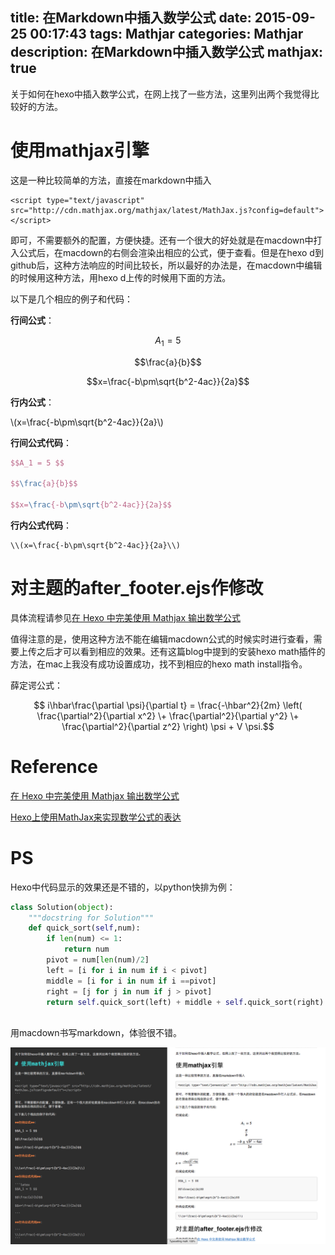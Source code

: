 title: 在Markdown中插入数学公式 
date: 2015-09-25 00:17:43
tags: Mathjar
categories: Mathjar
description: 在Markdown中插入数学公式
mathjax: true
---

关于如何在hexo中插入数学公式，在网上找了一些方法，这里列出两个我觉得比较好的方法。

# 使用mathjax引擎

这是一种比较简单的方法，直接在markdown中插入


```
<script type="text/javascript" src="http://cdn.mathjax.org/mathjax/latest/MathJax.js?config=default"></script> 
```


即可，不需要额外的配置，方便快捷。还有一个很大的好处就是在macdown中打入公式后，在macdown的右侧会渲染出相应的公式，便于查看。但是在hexo d到github后，这种方法响应的时间比较长，所以最好的办法是，在macdown中编辑的时候用这种方法，用hexo d上传的时候用下面的方法。

以下是几个相应的例子和代码：

**行间公式**：

$$A_1 = 5 $$

$$\frac{a}{b}$$

$$x=\frac{-b\pm\sqrt{b^2-4ac}}{2a}$$

**行内公式**：


\\(x=\frac{-b\pm\sqrt{b^2-4ac}}{2a}\\)

**行间公式代码**：

```latex
$$A_1 = 5 $$

$$\frac{a}{b}$$

$$x=\frac{-b\pm\sqrt{b^2-4ac}}{2a}$$

```
**行内公式代码**：

```
\\(x=\frac{-b\pm\sqrt{b^2-4ac}}{2a}\\)
```

# 对主题的after_footer.ejs作修改

具体流程请参见[在 Hexo 中完美使用 Mathjax 输出数学公式][url]

值得注意的是，使用这种方法不能在编辑macdown公式的时候实时进行查看，需要上传之后才可以看到相应的效果。还有这篇blog中提到的安装hexo math插件的方法，在mac上我没有成功设置成功，找不到相应的hexo math install指令。


薛定谔公式：

$$ i\hbar\frac{\partial \psi}{\partial t}
= \frac{-\hbar^2}{2m} \left(
\frac{\partial^2}{\partial x^2}
\+ \frac{\partial^2}{\partial y^2}
\+ \frac{\partial^2}{\partial z^2}
\right) \psi + V \psi.$$


# Reference

[在 Hexo 中完美使用 Mathjax 输出数学公式](http://lukang.me/2014/mathjax-for-hexo.html)

[Hexo上使用MathJax来实现数学公式的表达](http://hijiangtao.github.io/2014/09/08/MathJaxinHexo/)


# PS
Hexo中代码显示的效果还是不错的，以python快排为例：


```python
class Solution(object):
    """docstring for Solution"""
    def quick_sort(self,num):
        if len(num) <= 1:
            return num
        pivot = num[len(num)/2]
        left = [i for i in num if i < pivot]
        middle = [i for i in num if i ==pivot]
        right = [j for j in num if j > pivot]
        return self.quick_sort(left) + middle + self.quick_sort(right)
        
```
用macdown书写markdown，体验很不错。

![macdown](/img/macdown.png)

[url]: http://lukang.me/2014/mathjax-for-hexo.html


<!--<script type="text/javascript" src="http://cdn.mathjax.org/mathjax/latest/MathJax.js?config=default"></script> -->

<!--我是注释－－－-->

<!--mathjax: true-->
<!--段落代码：每行文字前加4个空格或者1个Tab-->